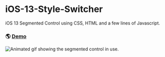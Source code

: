 # iOS-13-Style-Switcher

iOS 13 Segmented Control using CSS, HTML and a few lines of Javascript.

### 🌎 [Demo](https://laurasandoval.github.io/iOS13SegmentedControl/)

![Animated gif showing the segmented control in use.](thumbnail.gif)
